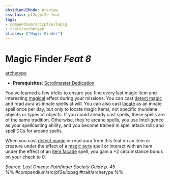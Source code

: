 ```yaml
---
obsidianUIMode: preview
cssclass: pf2e,pf2e-feat
tags:
- compendium/src/pf2e/lopsg
- trait/archetype
aliases: ["Magic Finder"]
---
```

# Magic Finder  *Feat 8*  
[archetype](archetype.md "Archetype Feat Trait")  

- **Prerequisites**: [Scrollmaster Dedication](scrollmaster-dedication-locg.md)

You've learned a few tricks to ensure you find every last magic item and interesting [magical](magical.md "Magical Item Trait") effect during your missions. You can cast [detect magic](Reference/Compendium/Spells/detect-magic.md) and read aura as innate spells at will. You can also cast [locate](locate.md) as an innate spell once per day, but only to locate magic items, not specific mundane objects or types of objects. If you could already cast spells, these spells are of the same tradition. Otherwise, they're arcane spells, you use Intelligence as your spellcasting ability, and you become trained in spell attack rolls and spell DCs for arcane spells.

When you cast [detect magic](Reference/Compendium/Spells/detect-magic.md) or read aura from this feat on an item or creature under the effect of a [magic aura](magic-aura.md) spell or interact with an item under the effect of an [item facade](item-facade.md) spell, you gain a +2 circumstance bonus on your check to 0.

*Source: Lost Omens: Pathfinder Society Guide p. 45*  
%% #compendium/src/pf2e/lopsg #trait/archetype %%